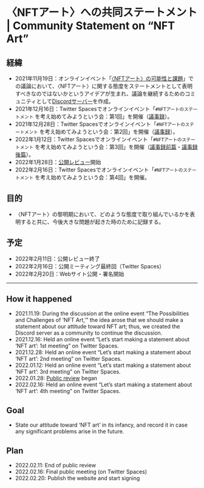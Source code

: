 ﻿# 〈NFTアート〉への共同ステートメント | Community Statement on “NFT Art”

## 経緯

- 2021年11月19日：オンラインイベント「[〈NFTアート〉の可能性と課題](https://youtu.be/OUghCqYDf7w)」での議論において、〈NFTアート〉に関する態度をステートメントとして表明すべきなのではないかというアイデアが生まれ、議論を継続するためのコミュニティとして[Discordサーバー](https://discord.gg/emA5wDxUeq)を作成。
- 2021年12月16日：Twitter Spacesでオンラインイベント「`#NFTアートのステートメント` を考え始めてみようという会：第1回」を開催（[議事録](https://note.com/_kotobuki_/n/n93feb44260ab)）。
- 2021年12月28日：Twitter Spacesでオンラインイベント「`#NFTアートのステートメント` を考え始めてみようという会：第2回」を開催（[議事録](https://note.com/_kotobuki_/n/n605132ceb7f3)）。
- 2022年1月12日：Twitter Spacesでオンラインイベント「`#NFTアートのステートメント` を考え始めてみようという会：第3回」を開催（[議事録前篇](https://note.com/_kotobuki_/n/n1a7ece896506)・[議事録後篇](https://note.com/_kotobuki_/n/n1c87840ee286)）。
- 2022年1月28日：[公開レビュー](https://docs.google.com/document/d/1K08oXkuM6mNofxx73TxM3QUoe5MRjxqQa-eOTLUEO8E/edit?usp=sharing)開始
- 2022年2月16日：Twitter Spacesでオンラインイベント「`#NFTアートのステートメント` を考え始めてみようという会：第4回」を開催。

## 目的

- 〈NFTアート〉の黎明期において、どのような態度で取り組んでいるかを表明すると共に、今後大きな問題が起きた時のために記録する。

## 予定

- 2022年2月11日：公開レビュー終了
- 2022年2月16日：公開ミーティング最終回（Twitter Spaces）
- 2022年2月20日：Webサイト公開・署名開始

---

## How it happened

- 2021.11.19: During the discussion at the online event “The Possibilities and Challenges of ‘NFT Art,’” the idea arose that we should make a statement about our attitude toward NFT art; thus, we created the Discord server as a community to continue the discussion.
- 2021.12.16: Held an online event “Let’s start making a statement about ‘NFT art’: 1st meeting” on Twitter Spaces.
- 2021.12.28: Held an online event “Let’s start making a statement about ‘NFT art’: 2nd meeting” on Twitter Spaces.
- 2022.01.12: Held an online event “Let’s start making a statement about ‘NFT art’: 3rd meeting” on Twitter Spaces.
- 2022.01.28: [Public review](https://docs.google.com/document/d/1K08oXkuM6mNofxx73TxM3QUoe5MRjxqQa-eOTLUEO8E/edit?usp=sharing) began
- 2022.02.16: Held an online event “Let’s start making a statement about ‘NFT art’: 4th meeting” on Twitter Spaces.

## Goal

- State our attitude toward ‘NFT art’ in its infancy, and record it in case any significant problems arise in the future.

## Plan

- 2022.02.11: End of public review
- 2022.02.16: Final public meeting (on Twitter Spaces)
- 2022.02.20: Publish the website and start signing
